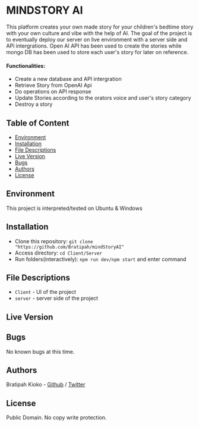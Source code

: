 # MINDSTORY AI
This platform creates your own made story for your children's bedtime story with your own culture and vibe with the help of AI. The goal of the project is to eventually deploy our server on live environment with a server side and APi intergrations. Open AI API has been used to create the stories while mongo DB has been used to store each user's story for later on reference.

#### Functionalities:
* Create a new database and API intergration
* Retrieve Story from OpenAI Api
* Do operations on API response
* Update Stories according to the orators voice and user's story category
* Destroy a story 

## Table of Content
* [Environment](#environment)
* [Installation](#installation)
* [File Descriptions](#file-descriptions)
* [Live Version](#Live-version)
* [Bugs](#bugs)
* [Authors](#authors)
* [License](#license)

## Environment
This project is interpreted/tested on Ubuntu & Windows 

## Installation
* Clone this repository: `git clone "https://github.com/Bratipah/mindStoryAI"`
* Access  directory: `cd Client/Server`
* Run folders(interactively): `npm run dev/npm start` and enter command

## File Descriptions
* `Client` - UI of the project
* `server` - server side of the project

## Live Version



## Bugs
No known bugs at this time. 

## Authors
Bratipah Kioko - [Github](https://github.com/Bratipah) / [Twitter](https://twitter.com/Alienate_B)  

## License
Public Domain. No copy write protection. 

